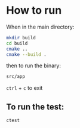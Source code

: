 # How to run
When in the main directory:
```bash
mkdir build
cd build
cmake ..
cmake --build .
```
then to run the binary:
```bash
src/app
```
`ctrl` + `c` to exit

## To run the test:
```bash
ctest
```